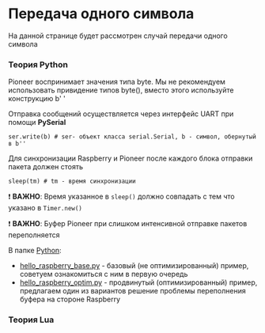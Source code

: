 # Передача одного символа

На данной странице будет рассмотрен случай передачи одного символа

### Теория Python

Pioneer воспринимает значения типа byte. Мы не рекомендуем использовать привидение типов byte(), вместо этого используйте конструкцию b' '

Отправка сообщений осуществляется через интерфейс UART при помощи __PySerial__

```
ser.write(b) # ser- объект класса serial.Serial, b - символ, обернутый в b'' 
```

Для синхронизации Raspberry и Pioneer после каждого блока отправки пакета должен стоять

```
sleep(tm) # tm - время синхронизации
```
 :heavy_exclamation_mark: __ВАЖНО__: Время указанное в ```sleep()``` должно совпадать с тем что указано в ```Timer.new()```

:heavy_exclamation_mark: __ВАЖНО__: Буфер Pioneer при слишком интенсивной отправке пакетов переполняется

В папке [Python](https://github.com/IlyaDanilenko/pioneer-raspuart/tree/master/onechar/Python):
* [hello_raspberry_base.py](https://github.com/IlyaDanilenko/pioneer-raspuart/blob/master/onechar/Python/hello_raspberry_base.py) - базовый (не оптимизированный) пример, советуем ознакомиться с ним в первую очередь
* [hello_raspberry_optim.py](https://github.com/IlyaDanilenko/pioneer-raspuart/blob/master/onechar/Python/hello_raspberry_optim.py) - продвинутый (оптимизированный) пример, предлагаем один из вариантов решение проблемы переполнения буфера на стороне Raspberry

### Теория Lua
